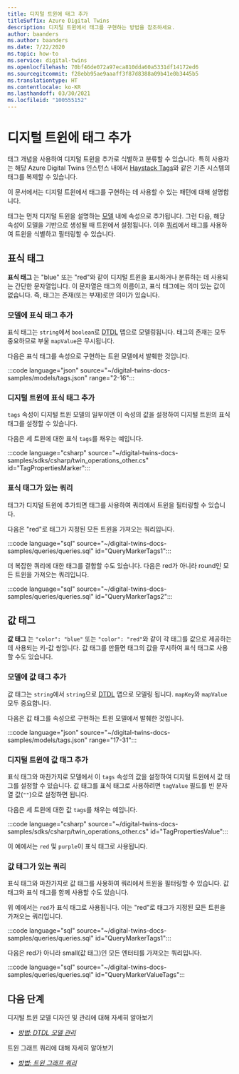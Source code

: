 ```yaml
---
title: 디지털 트윈에 태그 추가
titleSuffix: Azure Digital Twins
description: 디지털 트윈에서 태그를 구현하는 방법을 참조하세요.
author: baanders
ms.author: baanders
ms.date: 7/22/2020
ms.topic: how-to
ms.service: digital-twins
ms.openlocfilehash: 70bf46de072a97eca810dda60a5331df14172ed6
ms.sourcegitcommit: f28ebb95ae9aaaff3f87d8388a09b41e0b3445b5
ms.translationtype: HT
ms.contentlocale: ko-KR
ms.lasthandoff: 03/30/2021
ms.locfileid: "100555152"
---
```

# <a name="add-tags-to-digital-twins"></a>디지털 트윈에 태그 추가 

태그 개념을 사용하여 디지털 트윈을 추가로 식별하고 분류할 수 있습니다. 특히 사용자는 해당 Azure Digital Twins 인스턴스 내에서 [Haystack Tags](https://project-haystack.org/doc/TagModel)와 같은 기존 시스템의 태그를 복제할 수 있습니다. 

이 문서에서는 디지털 트윈에서 태그를 구현하는 데 사용할 수 있는 패턴에 대해 설명합니다.

태그는 먼저 디지털 트윈을 설명하는 [모델](concepts-models.md) 내에 속성으로 추가됩니다. 그런 다음, 해당 속성이 모델을 기반으로 생성될 때 트윈에서 설정됩니다. 이후 [쿼리](concepts-query-language.md)에서 태그를 사용하여 트윈을 식별하고 필터링할 수 있습니다.

## <a name="marker-tags"></a>표식 태그 

**표식 태그** 는 "blue" 또는 "red"와 같이 디지털 트윈을 표시하거나 분류하는 데 사용되는 간단한 문자열입니다. 이 문자열은 태그의 이름이고, 표식 태그에는 의미 있는 값이 없습니다. 즉, 태그는 존재(또는 부재)로만 의미가 있습니다. 

### <a name="add-marker-tags-to-model"></a>모델에 표식 태그 추가 

표식 태그는 `string`에서 `boolean`로 [DTDL](https://github.com/Azure/opendigitaltwins-dtdl/blob/master/DTDL/v2/dtdlv2.md) 맵으로 모델링됩니다. 태그의 존재는 모두 중요하므로 부울 `mapValue`은 무시됩니다. 

다음은 표식 태그를 속성으로 구현하는 트윈 모델에서 발췌한 것입니다.

:::code language="json" source="~/digital-twins-docs-samples/models/tags.json" range="2-16":::

### <a name="add-marker-tags-to-digital-twins"></a>디지털 트윈에 표식 태그 추가

`tags` 속성이 디지털 트윈 모델의 일부이면 이 속성의 값을 설정하여 디지털 트윈의 표식 태그를 설정할 수 있습니다. 

다음은 세 트윈에 대한 표식 `tags`를 채우는 예입니다.

:::code language="csharp" source="~/digital-twins-docs-samples/sdks/csharp/twin_operations_other.cs" id="TagPropertiesMarker":::

### <a name="query-with-marker-tags"></a>표식 태그가 있는 쿼리

태그가 디지털 트윈에 추가되면 태그를 사용하여 쿼리에서 트윈을 필터링할 수 있습니다. 

다음은 "red"로 태그가 지정된 모든 트윈을 가져오는 쿼리입니다. 

:::code language="sql" source="~/digital-twins-docs-samples/queries/queries.sql" id="QueryMarkerTags1":::

더 복잡한 쿼리에 대한 태그를 결합할 수도 있습니다. 다음은 red가 아니라 round인 모든 트윈을 가져오는 쿼리입니다. 

:::code language="sql" source="~/digital-twins-docs-samples/queries/queries.sql" id="QueryMarkerTags2":::

## <a name="value-tags"></a>값 태그 

**값 태그** 는 `"color": "blue"` 또는 `"color": "red"`와 같이 각 태그를 값으로 제공하는 데 사용되는 키-값 쌍입니다. 값 태그를 만들면 태그의 값을 무시하여 표식 태그로 사용할 수도 있습니다. 

### <a name="add-value-tags-to-model"></a>모델에 값 태그 추가 

값 태그는 `string`에서 `string`으로 [DTDL](https://github.com/Azure/opendigitaltwins-dtdl/blob/master/DTDL/v2/dtdlv2.md) 맵으로 모델링 됩니다. `mapKey`와 `mapValue` 모두 중요합니다. 

다음은 값 태그를 속성으로 구현하는 트윈 모델에서 발췌한 것입니다.

:::code language="json" source="~/digital-twins-docs-samples/models/tags.json" range="17-31":::

### <a name="add-value-tags-to-digital-twins"></a>디지털 트윈에 값 태그 추가

표식 태그와 마찬가지로 모델에서 이 `tags` 속성의 값을 설정하여 디지털 트윈에서 값 태그를 설정할 수 있습니다. 값 태그를 표식 태그로 사용하려면 `tagValue` 필드를 빈 문자열 값(`""`)으로 설정하면 됩니다. 

다음은 세 트윈에 대한 값 `tags`를 채우는 예입니다.

:::code language="csharp" source="~/digital-twins-docs-samples/sdks/csharp/twin_operations_other.cs" id="TagPropertiesValue":::

이 예에서는 `red` 및 `purple`이 표식 태그로 사용됩니다.

### <a name="query-with-value-tags"></a>값 태그가 있는 쿼리

표식 태그와 마찬가지로 값 태그를 사용하여 쿼리에서 트윈을 필터링할 수 있습니다. 값 태그와 표식 태그를 함께 사용할 수도 있습니다.

위 예에서는 `red`가 표식 태그로 사용됩니다. 이는 "red"로 태그가 지정된 모든 트윈을 가져오는 쿼리입니다. 

:::code language="sql" source="~/digital-twins-docs-samples/queries/queries.sql" id="QueryMarkerTags1":::

다음은 red가 아니라 small(값 태그)인 모든 엔터티를 가져오는 쿼리입니다. 

:::code language="sql" source="~/digital-twins-docs-samples/queries/queries.sql" id="QueryMarkerValueTags":::

## <a name="next-steps"></a>다음 단계

디지털 트윈 모델 디자인 및 관리에 대해 자세히 알아보기
* [*방법: DTDL 모델 관리*](how-to-manage-model.md)

트윈 그래프 쿼리에 대해 자세히 알아보기
* [*방법: 트윈 그래프 쿼리*](how-to-query-graph.md)